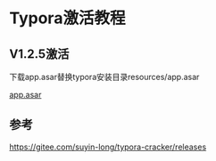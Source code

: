 # Typora激活教程

## V1.2.5激活

下载app.asar替换typora安装目录resources/app.asar

[app.asar](https://rameosu.github.io/jspai/assets/typora/app.asar)

## 参考

https://gitee.com/suyin-long/typora-cracker/releases